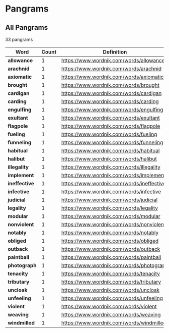 <!-- generated via `poetry shell` then `make gen-stats` -->

# Pangrams

## All Pangrams

<!-- generated table start -->

33 pangrams

| Word            |   Count | Definition                                |
|-----------------|---------|-------------------------------------------|
| **allowance**   |       1 | https://www.wordnik.com/words/allowance   |
| **arachnid**    |       1 | https://www.wordnik.com/words/arachnid    |
| **axiomatic**   |       1 | https://www.wordnik.com/words/axiomatic   |
| **brought**     |       1 | https://www.wordnik.com/words/brought     |
| **cardigan**    |       1 | https://www.wordnik.com/words/cardigan    |
| **carding**     |       1 | https://www.wordnik.com/words/carding     |
| **engulfing**   |       1 | https://www.wordnik.com/words/engulfing   |
| **exultant**    |       1 | https://www.wordnik.com/words/exultant    |
| **flagpole**    |       1 | https://www.wordnik.com/words/flagpole    |
| **fueling**     |       1 | https://www.wordnik.com/words/fueling     |
| **funneling**   |       1 | https://www.wordnik.com/words/funneling   |
| **habitual**    |       1 | https://www.wordnik.com/words/habitual    |
| **halibut**     |       1 | https://www.wordnik.com/words/halibut     |
| **illegality**  |       1 | https://www.wordnik.com/words/illegality  |
| **implement**   |       1 | https://www.wordnik.com/words/implement   |
| **ineffective** |       1 | https://www.wordnik.com/words/ineffective |
| **infective**   |       1 | https://www.wordnik.com/words/infective   |
| **judicial**    |       1 | https://www.wordnik.com/words/judicial    |
| **legality**    |       1 | https://www.wordnik.com/words/legality    |
| **modular**     |       1 | https://www.wordnik.com/words/modular     |
| **nonviolent**  |       1 | https://www.wordnik.com/words/nonviolent  |
| **notably**     |       1 | https://www.wordnik.com/words/notably     |
| **obliged**     |       1 | https://www.wordnik.com/words/obliged     |
| **outback**     |       1 | https://www.wordnik.com/words/outback     |
| **paintball**   |       1 | https://www.wordnik.com/words/paintball   |
| **photograph**  |       1 | https://www.wordnik.com/words/photograph  |
| **tenacity**    |       1 | https://www.wordnik.com/words/tenacity    |
| **tributary**   |       1 | https://www.wordnik.com/words/tributary   |
| **uncloak**     |       1 | https://www.wordnik.com/words/uncloak     |
| **unfeeling**   |       1 | https://www.wordnik.com/words/unfeeling   |
| **violent**     |       1 | https://www.wordnik.com/words/violent     |
| **weaving**     |       1 | https://www.wordnik.com/words/weaving     |
| **windmilled**  |       1 | https://www.wordnik.com/words/windmilled  |

<!-- generated table end -->
